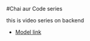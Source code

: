 #Chai aur Code series

this is video series on backend

- [Model link](https://app.eraser.io/workspace/YtPqZ1VogxGy1jzIDkzj?origin=share) 
